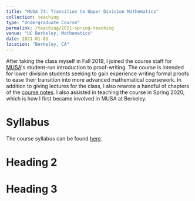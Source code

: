 ```yaml
---
title: "MUSA 74: Transition to Upper Division Mathematics"
collection: teaching
type: "Undergraduate Course"
permalink: /teaching/2021-spring-teaching
venue: "UC Berkeley, Mathematics"
date: 2021-01-01
location: "Berkeley, CA"
---
```


After taking the class myself in Fall 2019, I joined the course staff for <a href="https://math.berkeley.edu/~musa/">MUSA</a>'s student-run introduction to proof-writing. The course is intended for lower division students seeking to gain experience writing formal proofs to ease their transition into more advanced mathematical coursework. In addition to giving lectures for the class, I also rewrote a handful of chapters of the <a href="https://musa-berk.github.io/MUSA-74/notes.pdf">course notes</a>. I also assisted in teaching the course in Spring 2020, which is how I first became involved in MUSA at Berkeley.

Syllabus
======
The course syllabus can be found <a href="https://decal-file-uploads.s3.amazonaws.com/uploads/attachments/000/005/444/original/MUSA74-Sp21-Syllabus.pdf">here</a>.

Heading 2
======

Heading 3
======